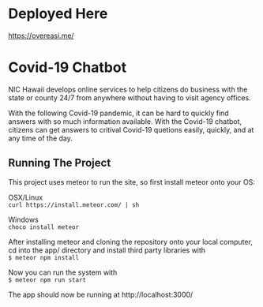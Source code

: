 # Deployed Here
https://overeasi.me/

# Covid-19 Chatbot 
NIC Hawaii develops online services to help citizens do business with the state or county 24/7 from anywhere without having to visit agency offices. 

With the following Covid-19 pandemic, it can be hard to quickly find answers with so much information available. With the Covid-19 chatbot, citizens can get answers to critival Covid-19 quetions easily, quickly, and at any time of the day. 

## Running The Project
This project uses meteor to run the site, so first install meteor onto your OS:

OSX/Linux\
`curl https://install.meteor.com/ | sh`

Windows\
`choco install meteor`

After installing meteor and cloning the repository onto your local computer, cd into the app/ directory and install third party libraries with\
`$ meteor npm install`

Now you can run the system with\
`$ meteor npm run start`

The app should now be running at http://localhost:3000/
